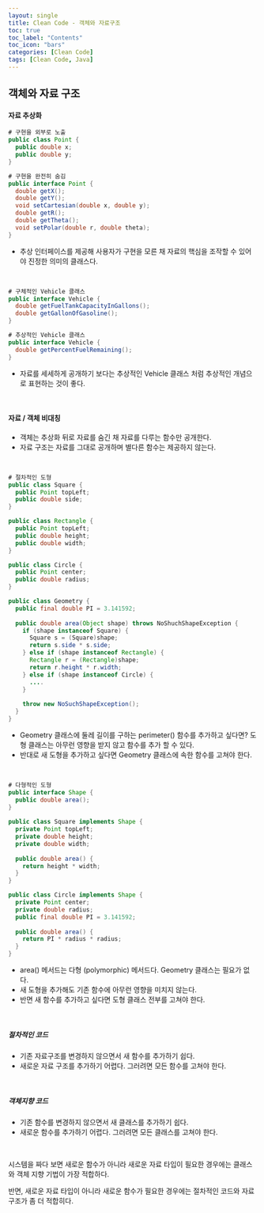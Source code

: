 ```yaml
---
layout: single
title: Clean Code - 객체와 자료구조
toc: true
toc_label: "Contents"
toc_icon: "bars"
categories: [Clean Code]
tags: [Clean Code, Java]
---
```




## 객체와 자료 구조

#### 자료 추상화

```java
# 구현을 외부로 노출
public class Point {
  public double x;
  public double y;
}

# 구현을 완전히 숨김
public interface Point {
  double getX();
  double getY();
  void setCartesian(double x, double y);
  double getR();
  double getTheta();
  void setPolar(double r, double theta);
}
```

- 추상 인터페이스를 제공해 사용자가 구현을 모른 채 자료의 핵심을 조작할 수 있어야 진정한 의미의 클래스다.

<br/>

```java
# 구체적인 Vehicle 클래스
public interface Vehicle {
  double getFuelTankCapacityInGallons();
  double getGallonOfGasoline();
}

# 추상적인 Vehicle 클래스
public interface Vehicle {
  double getPercentFuelRemaining();
}
```

- 자료를 세세하게 공개하기 보다는 추상적인 Vehicle 클래스 처럼 추상적인 개념으로 표현하는 것이 좋다.

<br/>

#### 자료 / 객체 비대칭

- 객체는 추상화 뒤로 자료를 숨긴 채 자료를 다루는 함수만 공개한다.
- 자료 구조는 자료를 그대로 공개하며 별다른 함수는 제공하지 않는다.

<br/>

```java
# 절차적인 도형
public class Square {
  public Point topLeft;
  public double side;
}  

public class Rectangle {
  public Point topLeft;
  public double height;
  public double width;
}

public class Circle {
  public Point center;
  public double radius;
}

public class Geometry {
  public final double PI = 3.141592;
  
  public double area(Object shape) throws NoShuchShapeException {
    if (shape instanceof Square) {
      Square s = (Square)shape;
      return s.side * s.side;
    } else if (shape instanceof Rectangle) {
      Rectangle r = (Rectangle)shape;
      return r.height * r.width;
    } else if (shape instanceof Circle) {
      ....
    }
    
    throw new NoSuchShapeException();
  }
}
```

- Geometry 클래스에 둘레 길이를 구하는 perimeter() 함수를 추가하고 싶다면? 도형 클래스는 아무런 영향을 받지 않고 함수를 추가 할 수 있다.
- 반대로 새 도형을 추가하고 싶다면 Geometry 클래스에 속한 함수를 고쳐야 한다.

<br/>

```java
# 다형적인 도형
public interface Shape {
  public double area();
}  
  
public class Square implements Shape {
  private Point topLeft;
  private double height;
  private double width;
  
  public double area() {
    return height * width;
  }
}  

public class Circle implements Shape {
  private Point center;
  private double radius;
  public final double PI = 3.141592;
  
  public double area() {
    return PI * radius * radius;
  }
}
```

- area() 메서드는 다형 (polymorphic) 메서드다. Geometry 클래스는 필요가 없다.
- 새 도형을 추가해도 기존 함수에 아무런 영향을 미치지 않는다.
- 반면 새 함수를 추가하고 싶다면 도형 클래스 전부를 고쳐야 한다.

<br/>

##### 절차적인 코드

- 기존 자료구조를 변경하지 않으면서 새 함수를 추가하기 쉽다.
- 새로운 자료 구조를 추가하기 어렵다. 그러려면 모든 함수를 고쳐야 한다.

<br/>

##### 객체지향 코드

- 기존 함수를 변경하지 않으면서 새 클래스를 추가하기 쉽다.
- 새로운 함수를 추가하기 어렵다. 그러려면 모든 클래스를 고쳐야 한다.

<br/>

시스템을 짜다 보면 새로운 함수가 아니라 새로운 자료 타입이 필요한 경우에는 클래스와 객체 지향 기법이 가장 적합하다.

반면, 새로운 자료 타입이 아니라 새로운 함수가 필요한 경우에는 절차적인 코드와 자료 구조가 좀 더 적합히다.























